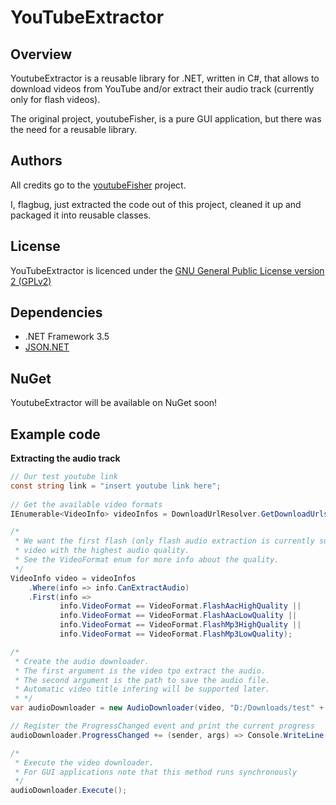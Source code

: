 # YouTubeExtractor

## Overview
YoutubeExtractor is a reusable library for .NET, written in C#, that allows to download videos from YouTube and/or extract their audio track (currently only for flash videos).

The original project, youtubeFisher, is a pure GUI application, but there was the need for a reusable library.

## Authors
All credits go to the [youtubeFisher](http://youtubefisher.codeplex.com/) project.

I, flagbug, just extracted the code out of this project, cleaned it up and packaged it into reusable classes.

## License

YouTubeExtractor is licenced under the [GNU General Public License version 2 (GPLv2)](http://opensource.org/licenses/gpl-2.0)

## Dependencies

- .NET Framework 3.5
- [JSON.NET](http://json.codeplex.com/)

## NuGet

YoutubeExtractor will be available on NuGet soon!

## Example code

**Extracting the audio track**

```c#
// Our test youtube link
const string link = "insert youtube link here";
	
// Get the available video formats
IEnumerable<VideoInfo> videoInfos = DownloadUrlResolver.GetDownloadUrls(link);

/*
 * We want the first flash (only flash audio extraction is currently supported)
 * video with the highest audio quality.
 * See the VideoFormat enum for more info about the quality.
 */
VideoInfo video = videoInfos
    .Where(info => info.CanExtractAudio)
    .First(info =>
           info.VideoFormat == VideoFormat.FlashAacHighQuality ||
           info.VideoFormat == VideoFormat.FlashAacLowQuality ||
           info.VideoFormat == VideoFormat.FlashMp3HighQuality ||
           info.VideoFormat == VideoFormat.FlashMp3LowQuality);

/*
 * Create the audio downloader.
 * The first argument is the video tpo extract the audio.
 * The second argument is the path to save the audio file.
 * Automatic video title infering will be supported later.
 * */
var audioDownloader = new AudioDownloader(video, "D:/Downloads/test" + video.AudioExtension);

// Register the ProgressChanged event and print the current progress
audioDownloader.ProgressChanged += (sender, args) => Console.WriteLine(args.ProgressPercentage);

/*
 * Execute the video downloader.
 * For GUI applications note that this method runs synchronously
 */
audioDownloader.Execute();
```
